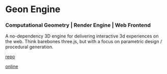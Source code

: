 # Geon Engine

### Computational Geometry | Render Engine | Web Frontend

A no-dependency 3D engine for delivering interactive 3d experiences on the web. Think barebones three.js, but with a focus on parametric design / procedural generation.

[repo](https://github.com/josfeenstra/geon-demo/)

[online](http://josfeenstra.nl/demo/geon/)